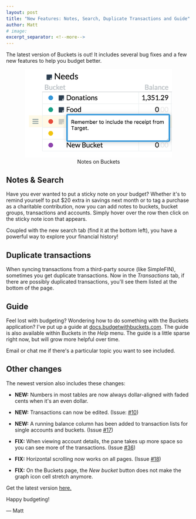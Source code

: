 ```yaml
---
layout: post
title: "New Features: Notes, Search, Duplicate Transactions and Guide"
author: Matt
# image:
excerpt_separator: <!--more-->
---
```


The latest version of Buckets is out!  It includes several bug fixes and a few new features to help you budget better.

<div style="text-align: center;">
<figure>
<img src="/img/v0.25/notes1.png" alt="Notes" style="max-width: 400px;" />
<figcaption>Notes on Buckets</figcaption>
</figure>
</div>

<!--more-->

## Notes & Search

Have you ever wanted to put a sticky note on your budget?  Whether it's to remind yourself to put $20 extra in savings next month or to tag a purchase as a charitable contribution, now you can add notes to buckets, bucket groups, transactions and accounts.  Simply hover over the row then click on the sticky note icon that appears.

Coupled with the new search tab (find it at the bottom left), you have a powerful way to explore your financial history!

## Duplicate transactions

When syncing transactions from a third-party source (like SimpleFIN), sometimes you get duplicate transactions.  Now in the *Transactions* tab, if there are possibly duplicated transactions, you'll see them listed at the bottom of the page.

## Guide

Feel lost with budgeting?  Wondering how to do something with the Buckets application?  I've put up a guide at [docs.budgetwithbuckets.com](https://docs.budgetwithbuckets.com).  The guide is also available within Buckets in the *Help* menu.  The guide is a little sparse right now, but will grow more helpful over time.

Email or chat me if there's a particular topic you want to see included.

## Other changes

The newest version also includes these changes:

- **NEW:** Numbers in most tables are now always dollar-aligned with faded cents when it's an even dollar.

- **NEW:** Transactions can now be edited.  (Issue: [#10](https://github.com/buckets/application/issues/10))

- **NEW:** A running balance column has been added to transaction lists for single accounts and buckets. (Issue [#17](https://github.com/buckets/application/issues/17))

- **FIX:** When viewing account details, the pane takes up more space so you can see more of the transactions.  (Issue [#36](https://github.com/buckets/application/issues/36))

- **FIX:** Horizontal scrolling now works on all pages.  (Issue [#18](https://github.com/buckets/application/issues/18))

- **FIX:** On the Buckets page, the *New bucket* button does not make the graph icon cell stretch anymore.

Get the latest version [here.](https://github.com/buckets/application/releases/latest)

Happy budgeting!

&mdash; Matt
